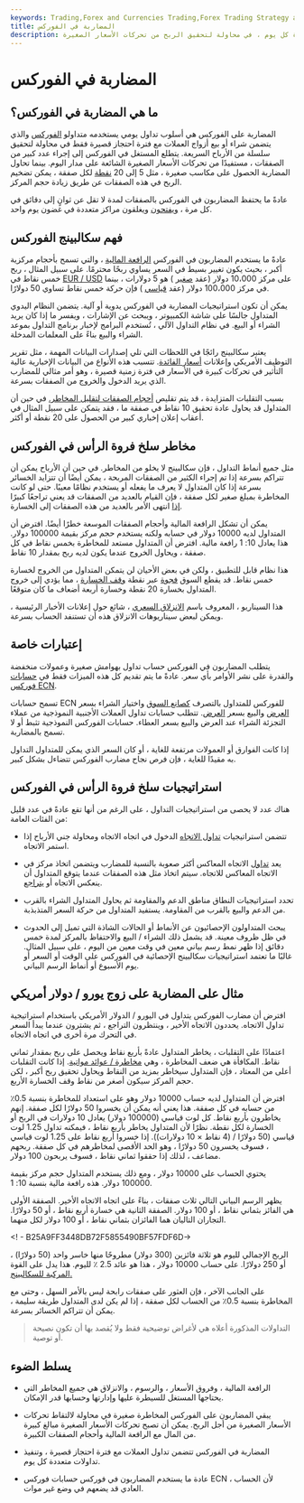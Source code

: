 ```yaml
---
keywords: Trading,Forex and Currencies Trading,Forex Trading Strategy and Education,Strategy and Education
title: المضاربة في الفوركس
description: المضاربة على الفوركس هي طريقة للتداول حيث يقوم المتداول عادة بإجراء تداولات متعددة كل يوم ، في محاولة لتحقيق الربح من تحركات الأسعار الصغيرة.
---
```


# المضاربة في الفوركس
## ما هي المضاربة في الفوركس؟

المضاربة على الفوركس هي أسلوب تداول يومي يستخدمه متداولو [الفوركس](/forex) والذي يتضمن شراء أو بيع أزواج العملات مع فترة احتجاز قصيرة فقط في محاولة لتحقيق سلسلة من الأرباح السريعة. يتطلع المستغل في الفوركس إلى إجراء عدد كبير من الصفقات ، مستفيدًا من تحركات الأسعار الصغيرة الشائعة على مدار اليوم. بينما تحاول المضاربة الحصول على مكاسب صغيرة ، مثل 5 إلى 20 [نقطة](/pip) لكل صفقة ، يمكن تضخيم الربح في هذه الصفقات عن طريق زيادة حجم المركز.

عادةً ما يحتفظ المضاربون في الفوركس بالصفقات لمدة لا تقل عن ثوانٍ إلى دقائق في كل مرة ، [ويفتحون](/open-position) ويغلقون مراكز متعددة في غضون يوم واحد.

## فهم سكالبينج الفوركس

عادةً ما يستخدم المضاربون في الفوركس [الرافعة المالية](/leverage) ، والتي تسمح بأحجام مركزية أكبر ، بحيث يكون تغيير بسيط في السعر يساوي ربحًا محترمًا. على سبيل المثال ، ربح خمس نقاط في [EUR / USD](/eur-usd-euro-us-dollar-currency-pair) على مركز 10،000 دولار (عقد [صغير](/mini-lot) ) هو 5 دولارات ، بينما في مركز 100،000 دولار (عقد [قياسي](/standard-lot) ) فإن حركة خمس نقاط تساوي 50 دولارًا.

يمكن أن تكون استراتيجيات المضاربة في الفوركس يدوية أو آلية. يتضمن النظام اليدوي المتداول جالسًا على شاشة الكمبيوتر ، ويبحث عن الإشارات ، ويفسر ما إذا كان يريد الشراء أو البيع. في نظام التداول الآلي ، تُستخدم البرامج لإخبار برنامج التداول بموعد الشراء والبيع بناءً على المعلمات المدخلة.

يعتبر سكالبينج رائجًا في اللحظات التي تلي إصدارات البيانات المهمة ، مثل تقرير التوظيف الأمريكي وإعلانات [أسعار الفائدة](/interestrate). تتسبب هذه الأنواع من البيانات الإخبارية عالية التأثير في تحركات كبيرة في الأسعار في فترة زمنية قصيرة ، وهو أمر مثالي للمضارب الذي يريد الدخول والخروج من الصفقات بسرعة.

بسبب التقلبات المتزايدة ، قد يتم تقليص [أحجام الصفقات لتقليل المخاطر.](/positionsizing) في حين أن المتداول قد يحاول عادة تحقيق 10 نقاط في صفقة ما ، فقد يتمكن على سبيل المثال في أعقاب إعلان إخباري كبير من الحصول على 20 نقطة أو أكثر.

## مخاطر سلخ فروة الرأس في الفوركس

مثل جميع أنماط التداول ، فإن سكالبينج لا يخلو من المخاطر. في حين أن الأرباح يمكن أن تتراكم بسرعة إذا تم إجراء الكثير من الصفقات المربحة ، يمكن أيضًا أن تتزايد الخسائر بسرعة إذا كان المتداول لا يعرف ما يفعله أو يستخدم نظامًا معيبًا. حتى لو كانت المخاطرة بمبلغ صغير لكل صفقة ، فإن القيام بالعديد من الصفقات قد يعني تراجعًا كبيرًا [إذا](/drawdown) انتهى الأمر بالعديد من هذه الصفقات إلى الخسارة.

يمكن أن تشكل الرافعة المالية وأحجام الصفقات الموسعة خطرًا أيضًا. افترض أن المتداول لديه 10000 دولار في حسابه ولكنه يستخدم حجم مركز بقيمة 100000 دولار. هذا يعادل 10: 1 رافعة مالية. افترض أن المتداول مستعد للمخاطرة بخمس نقاط في كل صفقة ، ويحاول الخروج عندما يكون لديه ربح بمقدار 10 نقاط.

هذا نظام قابل للتطبيق ، ولكن في بعض الأحيان لن يتمكن المتداول من الخروج لخسارة خمس نقاط. قد يقطع السوق [فجوة](/gap) عبر نقطة [وقف الخسارة](/stop-lossorder) ، مما يؤدي إلى خروج المتداول بخسارة 20 نقطة وخسارة أربعة أضعاف ما كان متوقعًا.

هذا السيناريو ، المعروف باسم [الانزلاق السعري](/slippage) ، شائع حول إعلانات الأخبار الرئيسية ، ويمكن لبعض سيناريوهات الانزلاق هذه أن تستنفد الحساب بسرعة.

## إعتبارات خاصة

يتطلب المضاربون في الفوركس حساب تداول بهوامش صغيرة وعمولات منخفضة والقدرة على نشر الأوامر بأي سعر. عادةً ما يتم تقديم كل هذه الميزات فقط في [حسابات فوركس ECN](/ecn-broker).

تسمح حسابات ECN للفوركس للمتداول بالتصرف [كصانع السوق](/marketmaker) واختيار الشراء بسعر [العرض](/bid) والبيع بسعر [العرض](/ask). تتطلب حسابات تداول العملات الأجنبية النموذجية من عملاء التجزئة الشراء عند العرض والبيع بسعر العطاء. حسابات الفوركس النموذجية تثبط أو لا تسمح بالمضاربة.

إذا كانت الفوارق أو العمولات مرتفعة للغاية ، أو كان السعر الذي يمكن للمتداول التداول به مقيدًا للغاية ، فإن فرص نجاح مضارب الفوركس تتضاءل بشكل كبير.

## استراتيجيات سلخ فروة الرأس في الفوركس

هناك عدد لا يحصى من استراتيجيات التداول ، على الرغم من أنها تقع عادةً في عدد قليل من الفئات العامة:

- تتضمن استراتيجيات [تداول الاتجاه](/trendtrading) الدخول في اتجاه الاتجاه ومحاولة جني الأرباح إذا استمر الاتجاه.

- يعد [تداول](/countertrend) الاتجاه المعاكس أكثر صعوبة بالنسبة للمضارب ويتضمن اتخاذ مركز في الاتجاه المعاكس للاتجاه. سيتم اتخاذ مثل هذه الصفقات عندما يتوقع المتداول أن ينعكس الاتجاه أو [يتراجع](/pullback).

- تحدد استراتيجيات النطاق مناطق الدعم والمقاومة ثم يحاول المتداول الشراء بالقرب من الدعم والبيع بالقرب من المقاومة. يستفيد المتداول من حركة السعر المتذبذبة.

- يبحث المتداولون الإحصائيون عن الأنماط أو الحالات الشاذة التي تميل إلى الحدوث في ظل ظروف معينة. قد يشمل ذلك الشراء / البيع والاحتفاظ بالمركز لمدة خمس دقائق إذا ظهر نمط رسم بياني معين في وقت معين من اليوم ، على سبيل المثال. غالبًا ما تعتمد استراتيجيات سكالبينج الإحصائية في الفوركس على الوقت أو السعر أو يوم الأسبوع أو أنماط الرسم البياني.

## مثال على المضاربة على زوج يورو / دولار أمريكي

افترض أن مضارب الفوركس يتداول في اليورو / الدولار الأمريكي باستخدام استراتيجية تداول الاتجاه. يحددون الاتجاه الأخير ، وينتظرون التراجع ، ثم يشترون عندما يبدأ السعر في التحرك مرة أخرى في اتجاه الاتجاه.

اعتمادًا على التقلبات ، يخاطر المتداول عادةً بأربع نقاط ويحصل على ربح بمقدار ثماني نقاط. المكافأة هي ضعف المخاطرة ، وهي [مخاطرة / عوائد مواتية](/riskrewardratio). إذا كانت التقلبات أعلى من المعتاد ، فإن المتداول سيخاطر بمزيد من النقاط ويحاول تحقيق ربح أكبر ، لكن حجم المركز سيكون أصغر من نقاط وقف الخسارة الأربع.

افترض أن المتداول لديه حساب 10000 دولار وهو على استعداد للمخاطرة بنسبة 0.5٪ من حسابه في كل صفقة. هذا يعني أنه يمكن أن يخسروا 50 دولارًا لكل صفقة. إنهم يخاطرون بأربع نقاط. كل لوت قياسي (100000 دولار) يعادل 10 دولارات في الربح أو الخسارة لكل نقطة. نظرًا لأن المتداول يخاطر بأربع نقاط ، فيمكنه تداول 1.25 لوت قياسي (50 دولارًا / (4 نقاط × 10 دولارات)). إذا خسروا أربع نقاط على 1.25 لوت قياسي ، فسوف يخسرون 50 دولارًا ، وهو الحد الأقصى لمخاطرهم في كل صفقة. ربحهم مضاعف ، لذلك إذا حققوا ثماني نقاط ، فسوف يربحون 100 دولار.

يحتوي الحساب على 10000 دولار ، ومع ذلك يستخدم المتداول حجم مركز بقيمة 100000 دولار. هذه رافعة مالية بنسبة 10: 1.

يظهر الرسم البياني التالي ثلاث صفقات ، بناءً على اتجاه الاتجاه الأخير. الصفقة الأولى هي الفائز بثماني نقاط ، أو 100 دولار. الصفقة الثانية هي خسارة أربع نقاط ، أو 50 دولارًا. التجاران التاليان هما الفائزان بثماني نقاط ، أو 100 دولار لكل منهما.

<! - B25A9FF3448DB72F5855490BF57FDF6D->

الربح الإجمالي لليوم هو ثلاثة فائزين (300 دولار) مطروحًا منها خاسر واحد (50 دولارًا) ، أو 250 دولارًا. على حساب 10000 دولار ، هذا هو عائد 2.5 ٪ لليوم. هذا يدل على القوة [المركبة للسكالبينج.](/compounding)

على الجانب الآخر ، فإن العثور على صفقات رابحة ليس بالأمر السهل ، وحتى مع المخاطرة بنسبة 0.5٪ من الحساب لكل صفقة ، إذا لم يكن لدى المتداول طريقة سليمة ، يمكن أن تتراكم الخسائر بسرعة.

> التداولات المذكورة أعلاه هي لأغراض توضيحية فقط ولا يُقصد بها أن تكون نصيحة أو توصية.

>

## يسلط الضوء

- الرافعة المالية ، وفروق الأسعار ، والرسوم ، والانزلاق هي جميع المخاطر التي يحتاجها المستغل للسيطرة عليها وإدارتها وحسابها قدر الإمكان.

- يبقي المضاربون على الفوركس المخاطرة صغيرة في محاولة لالتقاط تحركات الأسعار الصغيرة من أجل الربح. يمكن أن تصبح تحركات الأسعار الصغيرة مبالغ كبيرة من المال مع الرافعة المالية وأحجام الصفقات الكبيرة.

- المضاربة في الفوركس تتضمن تداول العملات مع فترة احتجاز قصيرة ، وتنفيذ تداولات متعددة كل يوم.

- عادة ما يستخدم المضاربون في فوركس حسابات فوركس ECN ، لأن الحساب العادي قد يضعهم في وضع غير موات.

